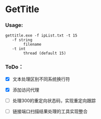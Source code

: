 # GetTitle

### Usage:
```
gettitle.exe -f ipList.txt -t 15
   -f string
        filename
   -t int
        thread (default 15)
```


### ToDo：

- [x] 文本处理区别不同系统换行符
- [x] 添加访问代理
- [ ] 处理300的重定向状态码，实现重定向跟踪
- [ ] 链接端口扫描结果处理的工具实现整合



